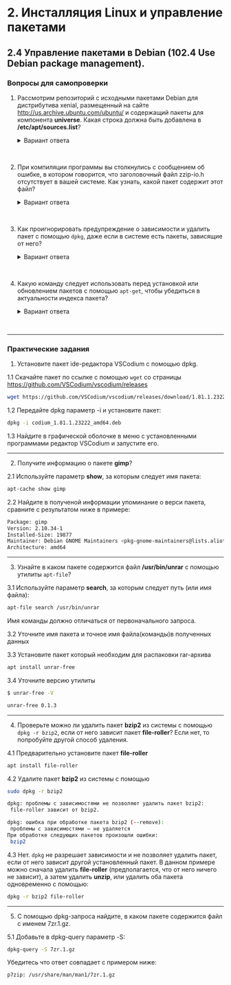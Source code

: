 # 2. Инсталляция Linux и управление пакетами
## 2.4 Управление пакетами в Debian (102.4 Use Debian package management).

### Вопросы для самопроверки

1. Рассмотрим репозиторий с исходными пакетами Debian для дистрибутива xenial, размещенный на сайте http://us.archive.ubuntu.com/ubuntu/ и содержащий пакеты для компонента **universe**. Какая строка должна быть добавлена в **/etc/apt/sources.list**? 

    <details>
    <summary>Вариант ответа</summary>

    Исходные пакеты относятся к типу deb-src, поэтому строка должна быть такой: 
    ```sh
    deb-src http://us.archive.ubuntu.com/ubuntu/ xenial universe
    ``` 
    Эту строку можно также добавить в файл **.list** в **/etc/apt/sources.list.d/**. Название можно выбрать самостоятельно, но оно должно быть описательным, например, **xenial_sources.list**.
    
    </details>
<br> 


2. При компиляции программы вы столкнулись с сообщением об ошибке, в котором говорится, что заголовочный файл zzip-io.h отсутствует в вашей системе. Как узнать, какой пакет содержит этот файл? 

    <details>
    <summary>Вариант ответа</summary>

    Используйте `apt-file search` для поиска пакета, содержащего отсутствующий в системе файл:
    ```sh
    apt-file search zzip-io.h
    ```
    
    </details>
<br> 


3. Как проигнорировать предупреждение о зависимости и удалить пакет с помощью `dpkg`, даже если в системе есть пакеты, зависящие от него? 

    <details>
    <summary>Вариант ответа</summary>

    Можно использовать параметр `--force`, но этого не следует делать, если вы точно не знаете, что делаете, так как велик риск оставить систему в несовместимом или "broken" состоянии.
    
    </details>
<br> 

4. Какую команду следует использовать перед установкой или обновлением пакетов с помощью `apt-get`, чтобы убедиться в актуальности индекса пакета? 

    <details>
    <summary>Вариант ответа</summary>

    Следует использовать команду `apt-get update`. При этом будут загружены последние индексы пакетов из репозиториев, описанных в файле **/etc/apt/sources.list** или в каталоге **/etc/apt/sources.list.d/**.
    
    </details>
<br>

---
### Практические задания
1. Установите пакет ide-редактора VSCodium с помощью dpkg.

1.1 Скачайте пакет по ссылке с помощью `wget` со страницы https://github.com/VSCodium/vscodium/releases
```sh
wget https://github.com/VSCodium/vscodium/releases/download/1.81.1.23222/codium_1.81.1.23222_amd64.deb
```

1.2 Передайте dpkg параметр -i и установите пакет:
```sh
dpkg -i codium_1.81.1.23222_amd64.deb
```

1.3 Найдите в графической оболочке в меню с установленными программами редактор VSCodium и запустите его.

---
2. Получите информацию о пакете **gimp**? 

2.1 Используйте параметр **show**, за которым следует имя пакета:
```sh
apt-cache show gimp
```
2.2 Найдите в полученой информации упоминание о верси пакета, сравните с результатом ниже в примере:
```sh
Package: gimp
Version: 2.10.34-1
Installed-Size: 19877
Maintainer: Debian GNOME Maintainers <pkg-gnome-maintainers@lists.alioth.debian.org>
Architecture: amd64
```

---

3. Узнайте в каком пакете содержится файл **/usr/bin/unrar** с помощью утилиты `apt-file`? 

3.1 Используйте параметр **search**, за которым следует путь (или имя файла):
```sh
apt-file search /usr/bin/unrar
```
Имя команды должно отличаться от первоначального запроса.

3.2 Уточните имя пакета и точное имя файла(команды)в полученных данных

3.3 Установите пакет который необходим для распаковки  rar-архива
```sh
apt install unrar-free
```
3.4 Уточните версию утилиты 
```sh
$ unrar-free -V

unrar-free 0.1.3
```

---
4. Проверьте можно ли удалить пакет **bzip2** из системы с помощью `dpkg -r bzip2`, если от него зависит пакет **file-roller**? Если нет, то попробуйте другой способ удаления. 

4.1 Предварительно установите пакет **file-roller**
```sh
apt install file-roller
```
4.2 Удалите пакет **bzip2** из системы с помощью 
```sh
sudo dpkg -r bzip2
```
```sh
dpkg: проблемы с зависимостями не позволяют удалить пакет bzip2:
 file-roller зависит от bzip2.

dpkg: ошибка при обработке пакета bzip2 (--remove):
 проблемы с зависимостями — не удаляется
При обработке следующих пакетов произошли ошибки:
 bzip2
```

4.3 Нет. `dpkg` не разрешает зависимости и не позволяет удалить пакет, если от него зависит другой установленный пакет. В данном примере можно сначала удалить **file-roller** (предполагается, что от него ничего не зависит), а затем удалить **unzip**, или удалить оба пакета одновременно с помощью:

```sh
dpkg -r bzip2 file-roller
```

---
5. С помощью dpkg-запроса найдите, в каком пакете содержится файл с именем 7zr.1.gz.

5.1 Добавьте в dpkg-query параметр -S:
```sh
dpkg-query -S 7zr.1.gz
```
Убедитесь что ответ совпадает с примером ниже:
```sh
p7zip: /usr/share/man/man1/7zr.1.gz
```

